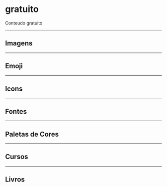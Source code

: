 # gratuito
Conteudo gratuito 

***

## Imagens

***

## Emoji

***

## Icons

***

## Fontes

***

## Paletas de Cores

***

## Cursos

***

## Livros
